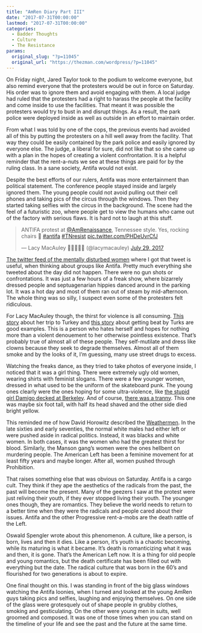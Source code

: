 ```yaml
---
title: "AmRen Diary Part III"
date: "2017-07-31T00:00:00"
lastmod: "2017-07-31T00:00:00"
categories:
  - Badder Thoughts
  - Culture
  - The Resistance
params:
  original_slug: "?p=11045"
  original_url: "https://thezman.com/wordpress/?p=11045"
---
```


On Friday night, Jared Taylor took to the podium to welcome everyone,
but also remind everyone that the protesters would be out in force on
Saturday. His order was to ignore them and avoid engaging with them. A
local judge had ruled that the protesters had a right to harass the
people at the facility and come inside to use the facilities. That meant
it was possible the protesters would try to bust in and disrupt things.
As a result, the park police were deployed inside as well as outside in
an effort to maintain order.

From what I was told by one of the cops, the previous events had avoided
all of this by putting the protesters on a hill well away from the
facility. That way they could be easily contained by the park police and
easily ignored by everyone else. The judge, a liberal for sure, did not
like that so she came up with a plan in the hopes of creating a violent
confrontation. It is a helpful reminder that the rent-a-nuts we see at
these things are paid for by the ruling class. In a sane society, Antifa
would not exist.

Despite the best efforts of our rulers, Antifa was more entertainment
than political statement. The conference people stayed inside and
largely ignored them. The young people could not avoid pulling out their
cell phones and taking pics of the circus through the windows. Then they
started taking selfies with the circus in the background. The scene had
the feel of a futuristic zoo, where people get to view the humans who
came out of the factory with serious flaws. It is hard not to laugh at
this stuff.

> ANTIFA protest at
> [@AmRenaissance](https://twitter.com/AmRenaissance?ref_src=twsrc%5Etfw),
> Tennessee style. Yes, rocking chairs 🙂
> [\#antifa](https://twitter.com/hashtag/antifa?src=hash&ref_src=twsrc%5Etfw)
> [\#TNresist](https://twitter.com/hashtag/TNresist?src=hash&ref_src=twsrc%5Etfw)
> [pic.twitter.com/PHDeUvrCfJ](https://t.co/PHDeUvrCfJ)
>
> — Lacy MacAuley 🏴🏳️‍⚧️🏳️‍🌈 (@lacymacauley) [July 29,
> 2017](https://twitter.com/lacymacauley/status/891325987077709824?ref_src=twsrc%5Etfw)

<a href="https://twitter.com/lacymacauley?lang=en" rel="noopener"
target="_blank">The twitter feed of the mentally disturbed women</a>
where I got that tweet is useful, when thinking about groups like
Antifa. Pretty much everything she tweeted about the day did not happen.
There were no gun shots or confrontations. It was just a few hours of a
freak show, where bizarrely dressed people and septuagenarian hippies
danced around in the parking lot. It was a hot day and most of them ran
out of steam by mid-afternoon. The whole thing was so silly, I suspect
even some of the protesters felt ridiculous.

For Lacy MacAuley though, the thirst for violence is all consuming. <a
href="http://narrative-collapse.com/2017/05/17/major-antifa-leader-is-beat-up-by-turks-in-dc/"
rel="noopener" target="_blank">This story</a> about her trip to Turkey
and <a
href="http://www.thegatewaypundit.com/2017/05/antifa-chick-goes-turkey-muslim-loverboy-gets-raped-beaten/"
rel="noopener" target="_blank">this story</a> about getting beat by
Turks are good examples. This is a person who hates herself and hopes
for nothing more than a violent denouement to her otherwise pointless
existence. That’s probably true of almost all of these people. They
self-mutilate and dress like clowns because they seek to degrade
themselves. Almost all of them smoke and by the looks of it, I’m
guessing, many use street drugs to excess.

Watching the freaks dance, as they tried to take photos of everyone
inside, I noticed that it was a girl thing. There were extremely ugly
old women, wearing shirts with feminist slogans. There were a few
younger women, dressed in what used to be the uniform of the skateboard
punk. The young ones clearly were the ones hoping for some
ultra-violence, like
<a href="https://www.youtube.com/watch?v=PevGWvB7Z_s" rel="noopener"
target="_blank">the stupid girl Damigo decked at Berkeley</a>. And of
course,
<a href="https://twitter.com/stoner_elite/status/891346996656734208"
rel="noopener" target="_blank">there was a tranny</a>. This one was
maybe six foot tall, with half its head shaved and the other side died
bright yellow.

This reminded me of how David Horowitz described the
<a href="https://en.wikipedia.org/wiki/Weather_Underground"
rel="noopener" target="_blank">Weathermen</a>. In the late sixties and
early seventies, the normal white males had either left or were pushed
aside in radical politics. Instead, it was blacks and white women. In
both cases, it was the women who had the greatest thirst for blood.
Similarly, the Manson gang’s women were the ones hellbent on murdering
people. The American Left has been a feminine movement for at least
fifty years and maybe longer. After all, women pushed through
Prohibition.

That raises something else that was obvious on Saturday. Antifa is a
cargo cult. They think if they ape the aesthetics of the radicals from
the past, the past will become the present. Many of the geezers I saw at
the protest were just reliving their youth, if they ever stopped living
their youth. The younger ones though, they are romantics. They believe
the world needs to return to a better time when they were the radicals
and people cared about their issues. Antifa and the other Progressive
rent-a-mobs are the death rattle of the Left.

Oswald Spengler wrote about this phenomenon. A culture, like a person,
is born, lives and then it dies. Like a person, it’s youth is a chaotic
becoming, while its maturing is what it became. It’s death is
romanticizing what it was and then, it is gone. That’s the American Left
now. It is a thing for old people and young romantics, but the death
certificate has been filled out with everything but the date. The
radical culture that was born in the 60’s and flourished for two
generations is about to expire.

One final thought on this. I was standing in front of the big glass
windows watching the Antifa loonies, when I turned and looked at the
young AmRen guys taking pics and selfies, laughing and enjoying
themselves. On one side of the glass were grotesquely out of shape
people in grubby clothes, smoking and gesticulating. On the other were
young men in suits, well groomed and composed. It was one of those times
when you can stand on the timeline of your life and see the past and the
future at the same time.
